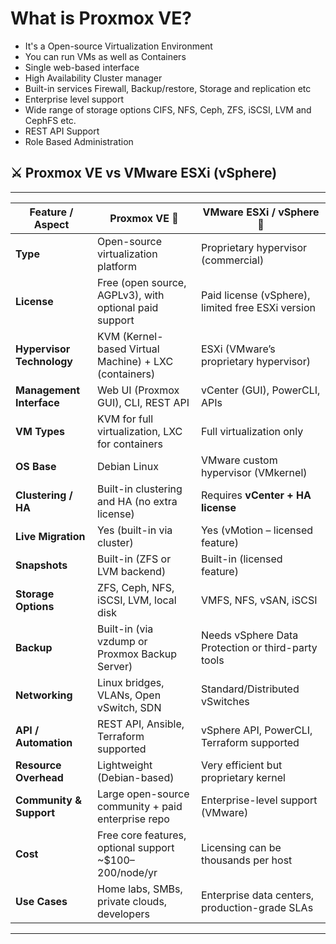 # What is Proxmox VE?
- It's a Open-source Virtualization Environment
- You can run VMs as well as Containers
- Single web-based interface
- High Availability Cluster manager
- Built-in services Firewall, Backup/restore, Storage and replication etc
- Enterprise level support
- Wide range of storage options CIFS, NFS, Ceph, ZFS, iSCSI, LVM and CephFS etc.
- REST API Support
- Role Based Administration


## ⚔️ Proxmox VE vs VMware ESXi (vSphere)
-------------------------------------------------------------------------------------------------------------------------------------
| Feature / Aspect          | **Proxmox VE** 🧩                                      | **VMware ESXi / vSphere** 💼                       |
| ------------------------- | ------------------------------------------------------ | -------------------------------------------------- |
| **Type**                  | Open-source virtualization platform                    | Proprietary hypervisor (commercial)                |
| **License**               | Free (open source, AGPLv3), with optional paid support | Paid license (vSphere), limited free ESXi version  |
| **Hypervisor Technology** | KVM (Kernel-based Virtual Machine) + LXC (containers)  | ESXi (VMware’s proprietary hypervisor)             |
| **Management Interface**  | Web UI (Proxmox GUI), CLI, REST API                    | vCenter (GUI), PowerCLI, APIs                      |
| **VM Types**              | KVM for full virtualization, LXC for containers        | Full virtualization only                           |
| **OS Base**               | Debian Linux                                           | VMware custom hypervisor (VMkernel)                |
| **Clustering / HA**       | Built-in clustering and HA (no extra license)          | Requires **vCenter + HA license**                  |
| **Live Migration**        | Yes (built-in via cluster)                             | Yes (vMotion – licensed feature)                   |
| **Snapshots**             | Built-in (ZFS or LVM backend)                          | Built-in (licensed feature)                        |
| **Storage Options**       | ZFS, Ceph, NFS, iSCSI, LVM, local disk                 | VMFS, NFS, vSAN, iSCSI                             |
| **Backup**                | Built-in (via vzdump or Proxmox Backup Server)         | Needs vSphere Data Protection or third-party tools |
| **Networking**            | Linux bridges, VLANs, Open vSwitch, SDN                | Standard/Distributed vSwitches                     |
| **API / Automation**      | REST API, Ansible, Terraform supported                 | vSphere API, PowerCLI, Terraform supported         |
| **Resource Overhead**     | Lightweight (Debian-based)                             | Very efficient but proprietary kernel              |
| **Community & Support**   | Large open-source community + paid enterprise repo     | Enterprise-level support (VMware)                  |
| **Cost**                  | Free core features, optional support ~$100–200/node/yr | Licensing can be thousands per host                |
| **Use Cases**             | Home labs, SMBs, private clouds, developers            | Enterprise data centers, production-grade SLAs     |
-------------------------------------------------------------------------------------------------------------------------------------